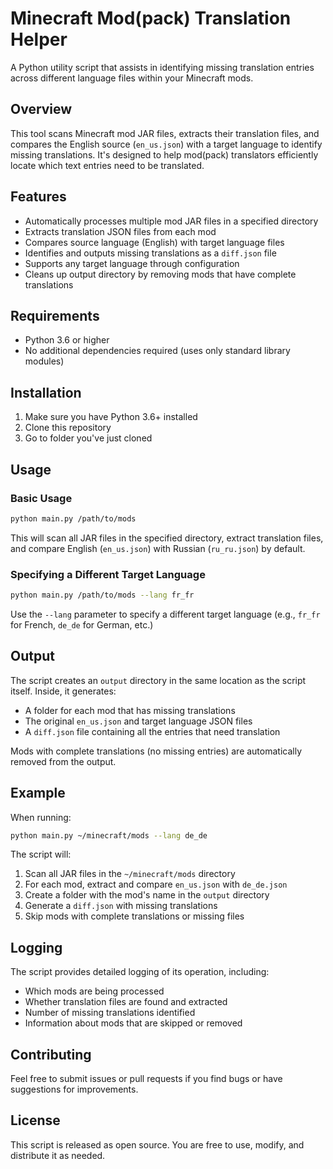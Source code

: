 # Minecraft Mod(pack) Translation Helper

A Python utility script that assists in identifying missing translation entries across different language files within your Minecraft mods.

## Overview

This tool scans Minecraft mod JAR files, extracts their translation files, and compares the English source (`en_us.json`) with a target language to identify missing translations. It's designed to help mod(pack) translators efficiently locate which text entries need to be translated.

## Features

-   Automatically processes multiple mod JAR files in a specified directory
-   Extracts translation JSON files from each mod
-   Compares source language (English) with target language files
-   Identifies and outputs missing translations as a `diff.json` file
-   Supports any target language through configuration
-   Cleans up output directory by removing mods that have complete translations

## Requirements

-   Python 3.6 or higher
-   No additional dependencies required (uses only standard library modules)

## Installation

1. Make sure you have Python 3.6+ installed
2. Clone this repository
3. Go to folder you've just cloned

## Usage

### Basic Usage

```bash
python main.py /path/to/mods
```

This will scan all JAR files in the specified directory, extract translation files, and compare English (`en_us.json`) with Russian (`ru_ru.json`) by default.

### Specifying a Different Target Language

```bash
python main.py /path/to/mods --lang fr_fr
```

Use the `--lang` parameter to specify a different target language (e.g., `fr_fr` for French, `de_de` for German, etc.)

## Output

The script creates an `output` directory in the same location as the script itself. Inside, it generates:

-   A folder for each mod that has missing translations
-   The original `en_us.json` and target language JSON files
-   A `diff.json` file containing all the entries that need translation

Mods with complete translations (no missing entries) are automatically removed from the output.

## Example

When running:

```bash
python main.py ~/minecraft/mods --lang de_de
```

The script will:

1. Scan all JAR files in the `~/minecraft/mods` directory
2. For each mod, extract and compare `en_us.json` with `de_de.json`
3. Create a folder with the mod's name in the `output` directory
4. Generate a `diff.json` with missing translations
5. Skip mods with complete translations or missing files

## Logging

The script provides detailed logging of its operation, including:

-   Which mods are being processed
-   Whether translation files are found and extracted
-   Number of missing translations identified
-   Information about mods that are skipped or removed

## Contributing

Feel free to submit issues or pull requests if you find bugs or have suggestions for improvements.

## License

This script is released as open source. You are free to use, modify, and distribute it as needed.
